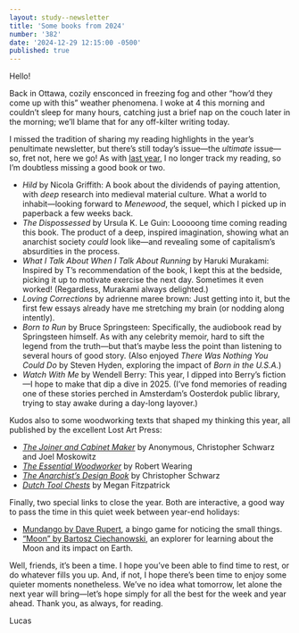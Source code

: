 ```yaml
---
layout: study--newsletter
title: 'Some books from 2024'
number: '382'
date: '2024-12-29 12:15:00 -0500'
published: true
---
```


Hello!

Back in Ottawa, cozily ensconced in freezing fog and other “how’d they come up with this” weather phenomena. I woke at 4 this morning and couldn’t sleep for many hours, catching just a brief nap on the couch later in the morning; we’ll blame that for any off-kilter writing today.

I missed the tradition of sharing my reading highlights in the year’s penultimate newsletter, but there’s still today’s issue—the _ultimate_ issue—so, fret not, here we go! As with [last year](https://lucascherkewski.com/hit-and-miss/329-another-year-books/), I no longer track my reading, so I’m doubtless missing a good book or two.

- _Hild_ by Nicola Griffith: A book about the dividends of paying attention, with _deep_ research into medieval material culture. What a world to inhabit—looking forward to _Menewood_, the sequel, which I picked up in paperback a few weeks back.
- _The Dispossessed_ by Ursula K. Le Guin: Looooong time coming reading this book. The product of a deep, inspired imagination, showing what an anarchist society _could_ look like—and revealing some of capitalism’s absurdities in the process.
- _What I Talk About When I Talk About Running_ by Haruki Murakami: Inspired by T’s recommendation of the book, I kept this at the bedside, picking it up to motivate exercise the next day. Sometimes it even worked! (Regardless, Murakami always delighted.)
- _Loving Corrections_ by adrienne maree brown: Just getting into it, but the first few essays already have me stretching my brain (or nodding along intently).
- _Born to Run_ by Bruce Springsteen: Specifically, the audiobook read by Springsteen himself. As with any celebrity memoir, hard to sift the legend from the truth—but that’s maybe less the point than listening to several hours of good story. (Also enjoyed _There Was Nothing You Could Do_ by Steven Hyden, exploring the impact of _Born in the U.S.A._)
- _Watch With Me_ by Wendell Berry: This year, I dipped into Berry’s fiction—I hope to make that dip a dive in 2025. (I’ve fond memories of reading one of these stories perched in Amsterdam’s Oosterdok public library, trying to stay awake during a day-long layover.)

Kudos also to some woodworking texts that shaped my thinking this year, all published by the excellent Lost Art Press:

- [_The Joiner and Cabinet Maker_](https://lostartpress.com/products/the-joiner-and-cabinet-maker-1) by Anonymous, Christopher Schwarz and Joel Moskowitz
- [_The Essential Woodworker_](https://lostartpress.com/products/the-essential-woodworker) by Robert Wearing
- [_The Anarchist’s Design Book_](https://lostartpress.com/products/the-anarchists-design-book) by Christopher Schwarz
- [_Dutch Tool Chests_](https://lostartpress.com/collections/all-books-1/products/dutch-tool-chests) by Megan Fitzpatrick

Finally, two special links to close the year. Both are interactive, a good way to pass the time in this quiet week between year-end holidays:

- [Mundango by Dave Rupert](https://mundango.daverupert.com/), a bingo game for noticing the small things.
- [“Moon” by Bartosz Ciechanowski](https://ciechanow.ski/moon/), an explorer for learning about the Moon and its impact on Earth.

Well, friends, it’s been a time. I hope you’ve been able to find time to rest, or do whatever fills you up. And, if not, I hope there’s been time to enjoy some quieter moments nonetheless. We’ve no idea what tomorrow, let alone the next year will bring—let’s hope simply for all the best for the week and year ahead. Thank you, as always, for reading.

Lucas